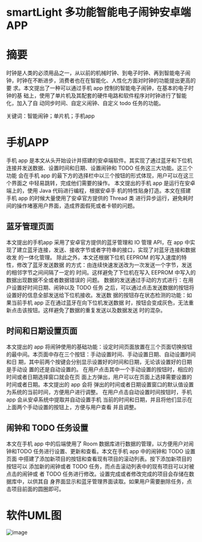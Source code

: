 # smartLight 多功能智能电子闹钟安卓端APP


# 摘要
时钟是人类的必须用品之一，从以前的机械时钟、到电子时钟、再到智能电子闹
钟，时钟在不断进步，消费者也在在智能化、人性化方面对时钟的功能提出更高的要
求。本文提出了一种可以通过手机 app 控制的智能电子闹钟，在基本的电子时钟的基
础上，使用了单片机及其配套的硬件电路和软件程序对时钟进行了智能化，加入了自
动同步时间、自定义闹钟、自定义 todo 任务的功能。

关键词：智能闹钟；单片机；手机app 

# 手机APP
手机 app 是本文从头开始设计并搭建的安卓端软件。其实现了通过蓝牙和下位机
连接并发送数据、设置时间和日期、设置闹钟和 TODO 任务这三大功能。这三个功能
会在手机 app 的最下方的选择栏中以三个按钮的形式体现，用户可以在这三个界面之
中轻易跳转，完成他们需要的操作。 
本文提出的手机 app 是运行在安卓端上的，使用 Java 代码进行编程，根据安卓手
机的特性贴身打造。本文在搭建手机 app 的时候大量使用了安卓官方提供的 Thread 类
进行异步运行，避免耗时间的操作堵塞用户界面，造成界面假死或者卡顿的问题。 

## 蓝牙管理页面 
本文提出的手机app 采用了安卓官方提供的蓝牙管理和 IO 管理 API，在 app 中实
现了建立蓝牙连接，发送、接收字节或者字符串的接口，实现了对蓝牙连接和数据收发
的一体化管理。 
除此之外，本文还根据下位机 EEPROM 的写入速度的特性，修改了蓝牙发送数据
的方式：由连续快速发送改为一次发送一个字节，发送的相邻字节之间间隔了一定的
时间。这样避免了下位机在写入 EEPROM 中写入的数据出现数据不全或者数据错误的
问题。 
数据的发送通过手动的方式进行：在用户设置好时间日期、闹钟以及 TODO 任务
之后，可以通过点击发送数据的按钮将设置好的信息全部发送给下位机接收。发送数
据的按钮存在状态检测的功能：如果当前手机 app 正在通过蓝牙在向下位机发送数据
时，按钮会变成灰色，无法重新点击该按钮。这样避免了数据的重复发送以及数据发送
时的混杂。 

## 时间和日期设置页面 
本文提出的 app 将闹钟使用的基础功能：设定时间页面放置在三个页面切换按钮
的最中间。本页面中存在三个按钮：手动设置时间、手动设置日期、自动设置时间和日
期，其中前两个按键会分别显示设置好的时间和日期，无论该设置好的日期是手动设
置的还是自动设置的。 
在用户点击其中一个手动设置的按钮时，相应的时间或者日期选择窗口就会在页
面上方弹出，用户可以在页面上选择需要设置的时间或者日期。本文提出的 app 会将
弹出的时间或者日期设置窗口的默认值设置为系统的当前时间，方便用户进行调整。 
在用户点击自动设置时间按钮时，手机 app 会从安卓系统中提取并自动设置手机
当前的时间和日期，并且将他们显示在上面两个手动设置的按钮上，方便与用户查看
并且调整。 

## 闹钟和 TODO 任务设置 
本文在手机 app 中的后端使用了 Room 数据库进行数据的管理，以方便用户对闹
钟和TODO 任务进行设置、更新和查看。本文在手机 app 中的闹钟和 TODO 设置页面
中搭建了添加新项目的按钮和查看现有项目的滚动列表。按下添加新项目的按钮可以
添加新的闹钟或者 TODO 任务，而点击滚动列表中的现有项目可以对被点击的闹钟或
者 TODO 任务进行修改。设置完成或者修改完成的项目会存储在数据库中，以供其自
身界面显示和蓝牙管理界面读取。如果用户需要删除任务，点击项目前面的圆圈即可。

# 软件UML图
![image](https://user-images.githubusercontent.com/77398134/180681121-74e73db3-129a-4e76-b8f5-352205a9f449.png)
